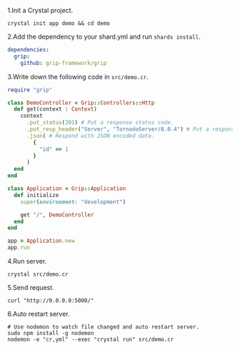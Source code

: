 1.Init a Crystal project.

```shell
crystal init app demo && cd demo
```

2.Add the dependency to your shard.yml and run `shards install`.

```yaml
dependencies:
  grip:
    github: grip-framework/grip
```

3.Write down the following code in `src/demo.cr`.

```ruby
require "grip"

class DemoController < Grip::Controllers::Http
  def get(context : Context)
    context
      .put_status(201) # Put a response status code.
      .put_resp_header("Server", "TornadoServer/6.0.4") # Put a response header.
      .json( # Respond with JSON encoded data.
        {
          "id" => 1
        }
      )
  end
end

class Application < Grip::Application
  def initialize
    super(environment: "development")

    get "/", DemoController
  end
end

app = Application.new
app.run
```

4.Run server.

```shell
crystal src/demo.cr
```

5.Send request.

```shell
curl "http://0.0.0.0:5000/"
```

6.Auto restart server.

```shell
# Use nodemon to watch file changed and auto restart server.
sudo npm install -g nodemon
nodemon -e "cr,yml" --exec "crystal run" src/demo.cr
```
